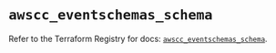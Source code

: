 # `awscc_eventschemas_schema`

Refer to the Terraform Registry for docs: [`awscc_eventschemas_schema`](https://registry.terraform.io/providers/hashicorp/awscc/0.70.0/docs/resources/eventschemas_schema).
